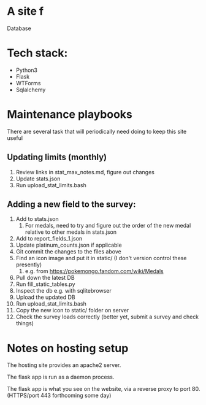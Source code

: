 # A site f
Database


# Tech stack:

- Python3
- Flask
- WTForms
- Sqlalchemy

# Maintenance playbooks

There are several task that will periodically need doing to keep this site useful

## Updating limits (monthly)

1. Review links in stat_max_notes.md, figure out changes
1. Update stats.json
1. Run upload_stat_limits.bash

## Adding a new field to the survey:

1. Add to stats.json
    1. For medals, need to try and figure out the order of the new medal relative to other medals in stats.json
1. Add to report_fields_1.json
1. Update platinum_counts.json if applicable
1. Git commit the changes to the files above
1. Find an icon image and put it in static/ (I don't version control these presently)
    1. e.g. from https://pokemongo.fandom.com/wiki/Medals
1. Pull down the latest DB
1. Run fill_static_tables.py
1. Inspect the db e.g. with sqlitebrowser
1. Upload the updated DB
1. Run upload_stat_limits.bash
1. Copy the new icon to static/ folder on server
1. Check the survey loads correctly (better yet, submit a survey and check things)

# Notes on hosting setup
The hosting site provides an apache2 server.

The flask app is run as a daemon process.

The flask app is what you see on the website, via a reverse proxy to port 80. (HTTPS/port 443 forthcoming some day)
